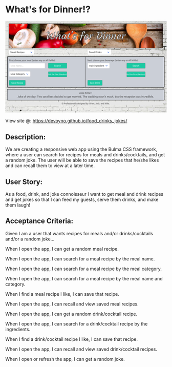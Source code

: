 # What's for Dinner!?

![Screenshot](ss.png)

View site @: https://devoyno.github.io/food_drinks_jokes/

## Description:

We are creating a responsive web app using the Bulma CSS framework,
where a user can search for recipes for meals and drinks/cocktails,
and get a random joke.  The user will be able to save the recipes that he/she likes and can recall them to view at a later time.


## User Story:

As a food, drink, and joke connoisseur
I want to get meal and drink recipes and get jokes
so that I can feed my guests, serve them drinks, and make them laugh!


## Acceptance Criteria:

Given I am a user that wants recipes for meals and/or drinks/cocktails and/or a random joke…

When I open the app,
I can get a random meal recipe.

When I open the app,
I can search for a meal recipe by the meal name.

When I open the app,
I can search for a meal recipe by the meal category.

When I open the app,
I can search for a meal recipe by the meal name and category.

When I find a meal recipe I like,
I can save that recipe.

When I open the app,
I can recall and view saved meal recipes.

When I open the app,
I can get a random drink/cocktail recipe.

When I open the app,
I can search for a drink/cocktail recipe by the ingredients.

When I find a drink/cocktail recipe I like,
I can save that recipe.

When I open the app,
I can recall and view saved drink/cocktail recipes.

When I open or refresh the app,
I can get a random joke.

